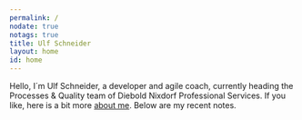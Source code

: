 ```yaml
---
permalink: /
nodate: true
notags: true
title: Ulf Schneider
layout: home
id: home
---
```

Hello, I´m Ulf Schneider, a developer and agile coach, currently heading the Processes & Quality team of Diebold Nixdorf Professional Services. If you like, here is a bit more [about me](/about/). Below are my recent notes.


